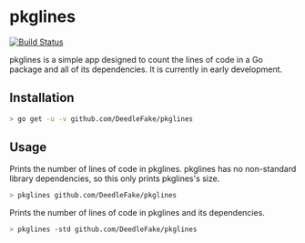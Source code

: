 # pkglines

[![Build Status](https://travis-ci.org/DeedleFake/pkglines.svg)](https://travis-ci.org/DeedleFake/pkglines)

pkglines is a simple app designed to count the lines of code in a Go
package and all of its dependencies. It is currently in early
development.

## Installation

```bash
> go get -u -v github.com/DeedleFake/pkglines
```

## Usage

Prints the number of lines of code in pkglines. pkglines has no
non-standard library dependencies, so this only prints pkglines's size.

```bash
> pkglines github.com/DeedleFake/pkglines
```

Prints the number of lines of code in pkglines and its dependencies.

```bash
> pkglines -std github.com/DeedleFake/pkglines
```
